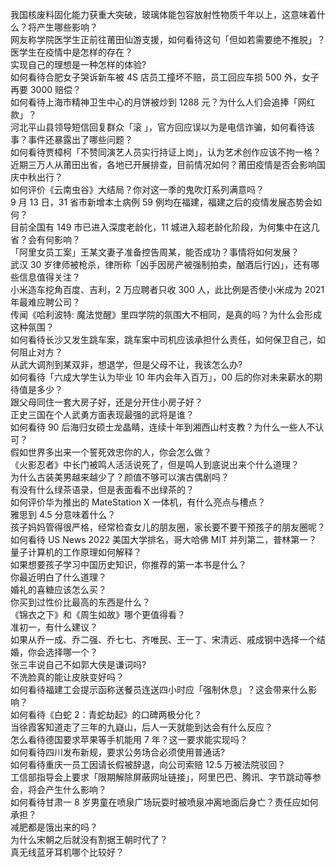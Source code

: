 我国核废料固化能力获重大突破，玻璃体能包容放射性物质千年以上，这意味着什么？将产生哪些影响？  
网友称学院医学生正前往莆田仙游支援，如何看待这句「但如若需要绝不推脱」？医学生在疫情中是怎样的存在？  
实现自己的理想是一种怎样的体验?  
如何看待合肥女子哭诉新车被 4S 店员工撞坏不赔，员工回应车损 500 外，女子再要 3000 赔偿？  
如何看待上海市精神卫生中心的月饼被炒到 1288 元？为什么人们会追捧「网红款」？  
河北平山县领导短信回复群众「滚 」，官方回应误以为是电信诈骗，如何看待该事？事件还暴露出了哪些问题？  
如何看待贾樟柯「不赞同演艺人员实行持证上岗」，认为艺术创作应该不拘一格？  
近期三万人从莆田出省，各地已开展排查，目前情况如何？莆田疫情是否会影响国庆中秋出行？  
如何评价《云南虫谷》大结局？你对这一季的鬼吹灯系列满意吗？  
9 月 13 日，31 省市新增本土病例 59 例均在福建，福建之后的疫情发展态势会如何？  
目前全国有 149 市已进入深度老龄化，11 城进入超老龄化阶段，为何集中在这几省？会有何影响？  
「阿里女员工案」王某文妻子准备控告周某，能否成功？事情将如何发展？  
武汉 30 岁律师被枪杀，律所称「凶手因房产被强制拍卖，酗酒后行凶」，还有哪些信息值得关注？  
小米造车挖角百度、吉利，2 万应聘者只收 300 人，此比例是否使小米成为 2021 年最难应聘公司？  
传闻《哈利波特: 魔法觉醒》里四学院的氛围大不相同，是真的吗？为什么会形成这种氛围？  
如何看待长沙又发生跳车案，跳车案中司机应该承担什么责任，如何保卫自己，如何阻止对方？  
从武大调剂到某双非，想退学，但是父母不让，我该怎么办?  
如何看待「六成大学生认为毕业 10 年内会年入百万」，00 后的你对未来薪水的期待值是多少？  
跟父母同住一套大房子好，还是分开住小房子好？  
正史三国在个人武勇方面表现最强的武将是谁？  
如何看待 90 后海归女硕士龙晶睛，连续十年到湘西山村支教？为什么一些人不认可？  
假如世界多出来一个誓死效忠你的人，你会怎么做？  
《火影忍者》中长门被鸣人活活说死了，但是鸣人到底说出来个什么道理？  
为什么古装美男越来越少了？颜值不够可以演古偶剧吗？  
有没有什么绿茶语录，但是表面看不出绿茶的？  
如何评价华为推出的 MateStation X 一体机，有什么亮点与槽点？  
雅思到 4.5 分意味着什么？  
孩子妈妈管得很严格，经常检查女儿的朋友圈，家长要不要干预孩子的朋友圈呢？  
如何看待 US News 2022 美国大学排名，哥大哈佛 MIT 并列第二，普林第一？  
量子计算机的工作原理如何解释？  
如果想要孩子学习中国历史知识，你推荐的第一本书是什么？  
你最近明白了什么道理？  
婚礼的喜糖应该怎么买？  
你买到过性价比最高的东西是什么？  
《锦衣之下》和《周生如故》哪个更值得看？  
准初一，有什么建议？  
如果从乔一成、乔二强、乔七七、齐唯民、王一丁、宋清远、戚成钢中选择一个结婚，你会选择哪一个？  
张三丰说自己不如郭大侠是谦词吗?  
不洗脸真的能让皮肤变好吗？  
如何看待福建工会提示函称送餐员连送四小时应「强制休息」？这会带来什么影响？  
如何看待《白蛇 2：青蛇劫起》的口碑两极分化？  
当徐霞客知道走了三年的九嶷山，后人一天就能到达会有什么反应？  
怎么看待德国要求苹果等手机能用 7 年？这一要求能实现吗？  
如何看待四川发布新规，要求公务场合必须使用普通话?  
如何看待重庆一员工因请长假被辞退，向公司索赔 12.5 万被法院驳回？  
工信部指导会上要求「限期解除屏蔽网址链接」，阿里巴巴、腾讯、字节跳动等参会，将会产生什么影响？  
如何看待甘肃一 8 岁男童在喷泉广场玩耍时被喷泉冲离地面后身亡？责任应如何承担？  
减肥都是饿出来的吗？  
为什么宋朝之后就没有割据王朝时代了？  
真无线蓝牙耳机哪个比较好？  
